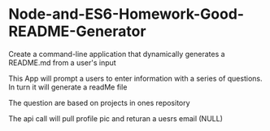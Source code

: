 # Node-and-ES6-Homework-Good-README-Generator
Create a command-line application that dynamically generates a README.md from a user's input

This App will prompt a users to enter information with a series of questions. In turn it will generate a readMe file

The question are based on projects in ones repository

The api call will pull profile pic and returan a uesrs email (NULL)




